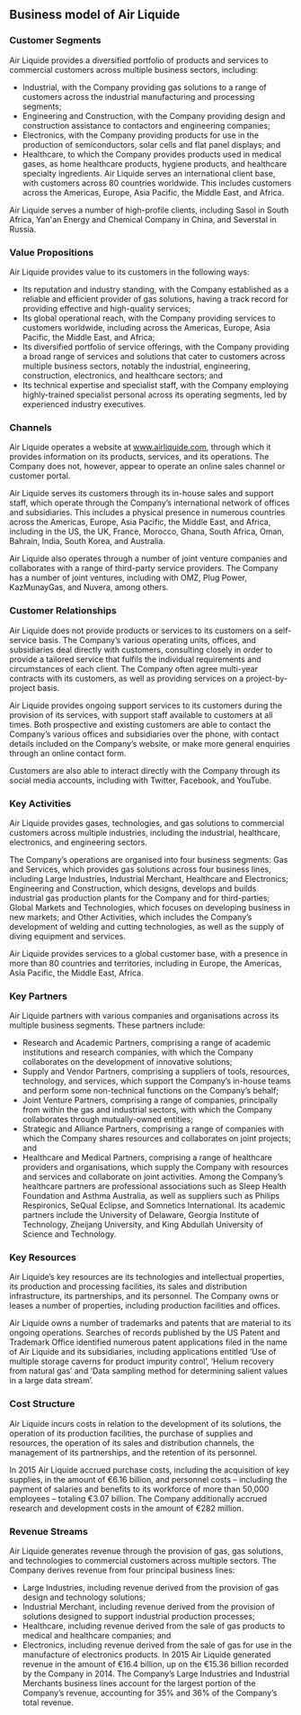 Business model of Air Liquide
-----------------------------

 ### Customer Segments

 Air Liquide provides a diversified portfolio of products and services to commercial customers across multiple business sectors, including:

  * Industrial, with the Company providing gas solutions to a range of customers across the industrial manufacturing and processing segments;
 * Engineering and Construction, with the Company providing design and construction assistance to contactors and engineering companies;
 * Electronics, with the Company providing products for use in the production of semiconductors, solar cells and flat panel displays; and
 * Healthcare, to which the Company provides products used in medical gases, as home healthcare products, hygiene products, and healthcare specialty ingredients.
  Air Liquide serves an international client base, with customers across 80 countries worldwide. This includes customers across the Americas, Europe, Asia Pacific, the Middle East, and Africa.

 Air Liquide serves a number of high-profile clients, including Sasol in South Africa, Yan'an Energy and Chemical Company in China, and Severstal in Russia.

 ### Value Propositions

 Air Liquide provides value to its customers in the following ways:

  * Its reputation and industry standing, with the Company established as a reliable and efficient provider of gas solutions, having a track record for providing effective and high-quality services;
 * Its global operational reach, with the Company providing services to customers worldwide, including across the Americas, Europe, Asia Pacific, the Middle East, and Africa;
 * Its diversified portfolio of service offerings, with the Company providing a broad range of services and solutions that cater to customers across multiple business sectors, notably the industrial, engineering, construction, electronics, and healthcare sectors; and
 * Its technical expertise and specialist staff, with the Company employing highly-trained specialist personal across its operating segments, led by experienced industry executives.
  ### Channels

 Air Liquide operates a website at www.airliquide.com, through which it provides information on its products, services, and its operations. The Company does not, however, appear to operate an online sales channel or customer portal.

 Air Liquide serves its customers through its in-house sales and support staff, which operate through the Company’s international network of offices and subsidiaries. This includes a physical presence in numerous countries across the Americas, Europe, Asia Pacific, the Middle East, and Africa, including in the US, the UK, France, Morocco, Ghana, South Africa, Oman, Bahrain, India, South Korea, and Australia.

 Air Liquide also operates through a number of joint venture companies and collaborates with a range of third-party service providers. The Company has a number of joint ventures, including with OMZ, Plug Power, KazMunayGas, and Nuvera, among others.

 ### Customer Relationships

 Air Liquide does not provide products or services to its customers on a self-service basis. The Company’s various operating units, offices, and subsidiaries deal directly with customers, consulting closely in order to provide a tailored service that fulfils the individual requirements and circumstances of each client. The Company often agree multi-year contracts with its customers, as well as providing services on a project-by-project basis.

 Air Liquide provides ongoing support services to its customers during the provision of its services, with support staff available to customers at all times. Both prospective and existing customers are able to contact the Company’s various offices and subsidiaries over the phone, with contact details included on the Company’s website, or make more general enquiries through an online contact form.

 Customers are also able to interact directly with the Company through its social media accounts, including with Twitter, Facebook, and YouTube.

 ### Key Activities

 Air Liquide provides gases, technologies, and gas solutions to commercial customers across multiple industries, including the industrial, healthcare, electronics, and engineering sectors.

 The Company’s operations are organised into four business segments: Gas and Services, which provides gas solutions across four business lines, including Large Industries, Industrial Merchant, Healthcare and Electronics; Engineering and Construction, which designs, develops and builds industrial gas production plants for the Company and for third-parties; Global Markets and Technologies, which focuses on developing business in new markets; and Other Activities, which includes the Company’s development of welding and cutting technologies, as well as the supply of diving equipment and services.

 Air Liquide provides services to a global customer base, with a presence in more than 80 countries and territories, including in Europe, the Americas, Asia Pacific, the Middle East, Africa.

 ### Key Partners

 Air Liquide partners with various companies and organisations across its multiple business segments. These partners include:

  * Research and Academic Partners, comprising a range of academic institutions and research companies, with which the Company collaborates on the development of innovative solutions;
 * Supply and Vendor Partners, comprising a suppliers of tools, resources, technology, and services, which support the Company’s in-house teams and perform some non-technical functions on the Company’s behalf;
 * Joint Venture Partners, comprising a range of companies, principally from within the gas and industrial sectors, with which the Company collaborates through mutually-owned entities;
 * Strategic and Alliance Partners, comprising a range of companies with which the Company shares resources and collaborates on joint projects; and
 * Healthcare and Medical Partners, comprising a range of healthcare providers and organisations, which supply the Company with resources and services and collaborate on joint activities.
  Among the Company’s healthcare partners are professional associations such as Sleep Health Foundation and Asthma Australia, as well as suppliers such as Philips Respironics, SeQual Eclipse, and Somnetics International. Its academic partners include the University of Delaware, Georgia Institute of Technology, Zheijang University, and King Abdullah University of Science and Technology.

 ### Key Resources

 Air Liquide’s key resources are its technologies and intellectual properties, its production and processing facilities, its sales and distribution infrastructure, its partnerships, and its personnel. The Company owns or leases a number of properties, including production facilities and offices.

 Air Liquide owns a number of trademarks and patents that are material to its ongoing operations. Searches of records published by the US Patent and Trademark Office identified numerous patent applications filed in the name of Air Liquide and its subsidiaries, including applications entitled ‘Use of multiple storage caverns for product impurity control’, ‘Helium recovery from natural gas’ and ‘Data sampling method for determining salient values in a large data stream’.

 ### Cost Structure

 Air Liquide incurs costs in relation to the development of its solutions, the operation of its production facilities, the purchase of supplies and resources, the operation of its sales and distribution channels, the management of its partnerships, and the retention of its personnel.

 In 2015 Air Liquide accrued purchase costs, including the acquisition of key supplies, in the amount of €6.16 billion, and personnel costs – including the payment of salaries and benefits to its workforce of more than 50,000 employees – totaling €3.07 billion. The Company additionally accrued research and development costs in the amount of €282 million.

 ### Revenue Streams

 Air Liquide generates revenue through the provision of gas, gas solutions, and technologies to commercial customers across multiple sectors. The Company derives revenue from four principal business lines:

  * Large Industries, including revenue derived from the provision of gas design and technology solutions;
 * Industrial Merchant, including revenue derived from the provision of solutions designed to support industrial production processes;
 * Healthcare, including revenue derived from the sale of gas products to medical and healthcare companies; and
 * Electronics, including revenue derived from the sale of gas for use in the manufacture of electronics products.
  In 2015 Air Liquide generated revenue in the amount of €16.4 billion, up on the €15.36 billion recorded by the Company in 2014. The Company’s Large Industries and Industrial Merchants business lines account for the largest portion of the Company’s revenue, accounting for 35% and 36% of the Company’s total revenue.